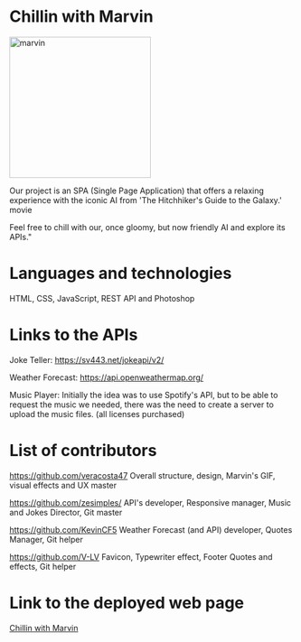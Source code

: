 # Chillin with Marvin
<img width="250" alt="marvin" src="https://github.com/zesimples/chillin-with-marvin/assets/127743960/54ada0c7-3cad-445c-9a76-c346b4c3cb84">

Our project is an SPA (Single Page Application) that offers a relaxing experience with the iconic AI from 'The Hitchhiker's Guide to the Galaxy.' movie

Feel free to chill with our, once gloomy, but now friendly AI and explore its APIs."

# Languages and technologies
HTML, CSS, JavaScript, REST API and Photoshop

# Links to the APIs
Joke Teller: https://sv443.net/jokeapi/v2/

Weather Forecast: https://api.openweathermap.org/

Music Player: Initially the idea was to use Spotify's API, but to be able to request the music we needed, there was the need to create a server to upload the music files. (all licenses purchased)  

# List of contributors

https://github.com/veracosta47
Overall structure, design, Marvin's GIF, visual effects and UX master

https://github.com/zesimples/
API's developer, Responsive manager, Music and Jokes Director, Git master

https://github.com/KevinCF5
Weather Forecast (and API) developer, Quotes Manager, Git helper

https://github.com/V-LV
Favicon, Typewriter effect, Footer Quotes and effects, Git helper


# Link to the deployed web page

[Chillin with Marvin](https://zesimples.github.io/chillin-with-marvin)




